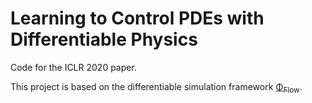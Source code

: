 # Learning to Control PDEs with Differentiable Physics

Code for the ICLR 2020 paper.


This project is based on the differentiable simulation framework [Φ<sub>Flow</sub>](https://github.com/tum-pbs/PhiFlow).

